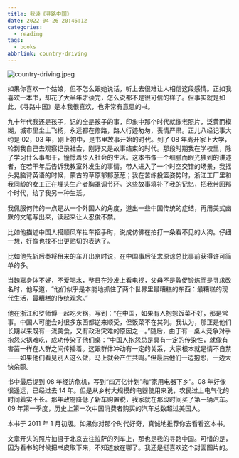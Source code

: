 ```yaml
---
title: 我读《寻路中国》
date: 2022-04-26 20:46:12
categories:
  - reading
tags:
  - books
abbrlink: country-driving
---
```


![country-driving.jpeg](https://p9-juejin.byteimg.com/tos-cn-i-k3u1fbpfcp/72e1c214cf4c4a758afa7fe42f3aaeb1~tplv-k3u1fbpfcp-watermark.image)

如果你喜欢一个姑娘，但不怎么跟她说话，听上去很难让人相信这段感情。正如我喜欢一本书，却花了大半年才读完，怎么说都不是很可信的样子。但事实就是如此，《寻路中国》是本我很喜欢，也非常有意思的书。

九十年代我还是孩子，记的全是孩子的事，印象中那个时代就像老照片，泛黄而模糊，城市里尘土飞扬，永远都在修路，路人行迹匆匆，表情严肃。正儿八经记事大约是 02，03 年，刚上初中，是书里故事开始的时代。到了 08 年离开家上大学，轮到我自己去观察记录社会，刚好又是故事结束的时代。那段时期我在学校里，除了学习什么事都干，憧憬着步入社会的生活。这本书像一个细腻而眼光独到的讲述者，在若干年后告诉我教室外发生的事情。带人进入了一个时空交错的场景，我摇头晃脑背英语的时候，蒙古的草原郁郁葱葱；我在苦练投篮姿势时，浙江工厂里和我同龄的女工正在埋头生产者胸罩调节环。这些故事填补了我的记忆，把我带回那个时代，给了我另一种生活。

我佩服何伟的一点是从一个外国人的角度，道出一些中国传统的症结，再用美式幽默的文笔写出来，读起来让人忍俊不禁。

比如他描述中国人搭顺风车拦车招手时，说成仿佛在拍打一条看不见的大狗。仔细一想，好像也找不出更贴切的表达了。

比如他先斩后奏将租来的车开出京时说，在中国事后征求原谅总比事前获得许可简单的多。

当魏嘉身体不好，不爱喝水，整日在沙发上看电视，父母不是敦促锻炼而是寻求改名时，他写道，“他们似乎是本能地抓住了两个世界里最糟糕的东西：最糟糕的现代生活，最糟糕的传统观念。”

他在浙江和罗师傅一起吃火锅，写到：“在中国，如果有人抱怨饭菜不好，那是常事。中国人可能会对很多东西都逆来顺受，但饭菜不在其列。我认为，那正是他们长期以来既有一流美食，又有政治灾难的原因之一。”随后，由于有一桌人竞争对手抱怨火锅难吃，成功传染了他们桌：“中国人抱怨总是具有一定的传染性，就像有害菌一样在人群之间传播着。这跟群体冲动有一定的关系，大家根本就是情不自禁——如果他们看见别人这么做，马上就会产生共鸣。”但最后他们一边抱怨，一边大快朵颐。

书中最后提到 08 年经济危机，写到“四万亿计划”和“家用电器下乡”。08 年好像很遥远，已经过去 14 年。但是从乡村大规模的电器使用来说，农民过上电气化的时间着实不长。那年政府降低了新车购置税，我家就在那段时间买了第一辆汽车。09 年第一季度，历史上第一次中国消费者购买的汽车总数超过美国人。

本书于 2011 年 1 月初版。如果你对那个时代好奇，真诚地推荐你去看看这本书。

文章开头的照片拍摄于北京去往拉萨的列车上，那也是我的寻路中国。可惜的是，因为看书的时候把书皮取下来，不知道放在哪了。我还是挺喜欢这个封面图片的。
